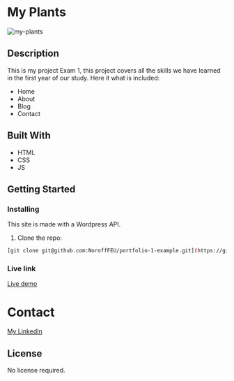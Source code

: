 # My Plants

![my-plants](https://github.com/nellysme/project-exam-1/assets/95544187/254ccd2c-cee9-4a1e-83a5-8b7247747d2c)


## Description

This is my project Exam 1, this project covers all the skills we have learned in the first year of our study.
Here it what is included:

- Home
- About
- Blog
- Contact

## Built With

- HTML
- CSS
- JS

## Getting Started

### Installing

This site is made with a Wordpress API.

1. Clone the repo:

```bash
[git clone git@github.com:NoroffFEU/portfolio-1-example.git](https://github.com/nellysme/project-exam-1.git)
```

### Live link
[Live demo](https://guileless-cobbler-65dead.netlify.app/)

# Contact


[My LinkedIn](https://no.linkedin.com/in/nellysmedsrud)

## License

No license required. 


